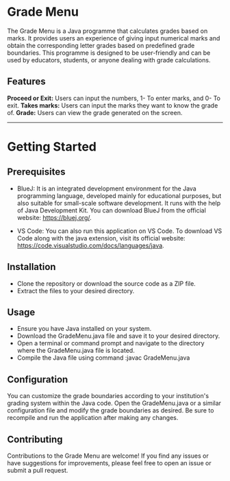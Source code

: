 # **Grade Menu**

The Grade Menu is a Java programme that calculates grades based on marks. It provides users an experience of giving input numerical marks and obtain the corresponding letter grades based on predefined grade boundaries. This programme is designed to be user-friendly and can be used by educators, students, or anyone dealing with grade calculations.

## **Features**

**Proceed or Exit:** Users can input the numbers, 1- To enter marks, and 0- To exit.
**Takes marks:** Users can input the marks they want to know the grade of.
**Grade:** Users can view the grade generated on the screen.
____________________________________________________________________________________________________________________________________________________________________

# **Getting Started**

## **Prerequisites**
* BlueJ: It is an integrated development environment for the Java programming language, developed mainly for educational purposes, but also suitable for small-scale software development. It runs with the help of Java Development Kit. You can download BlueJ from the official website: https://bluej.org/.

* VS Code: You can also run this application on VS Code. To download VS Code along with the java extension, visit its official website: https://code.visualstudio.com/docs/languages/java.

## **Installation**
* Clone the repository or download the source code as a ZIP file.
* Extract the files to your desired directory.

## **Usage**
* Ensure you have Java installed on your system.
* Download the GradeMenu.java file and save it to your desired directory.
* Open a terminal or command prompt and navigate to the directory where the GradeMenu.java file is located.
* Compile the Java file using command :javac GradeMenu.java

## **Configuration**
You can customize the grade boundaries according to your institution's grading system within the Java code. Open the GradeMenu.java or a similar configuration file and modify the grade boundaries as desired. Be sure to recompile and run the application after making any changes.

## **Contributing**

Contributions to the Grade Menu are welcome! If you find any issues or have suggestions for improvements, please feel free to open an issue or submit a pull request.

